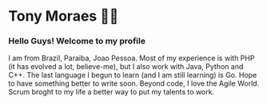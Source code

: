 <!--
**tonylds1/tonylds1** is a ✨ _special_ ✨ repository because its `README.md` (this file) appears on your GitHub profile.

I am from Brazil, Paraiba, Joao Pessoa. Most of my experience is with PHP (it has evolved a lot, believe-me), but I also work with Java, Python and C++. The last language I begun to learn (and I am still learning) is Go. Hope to have something better to write soon. 
Beyond code, I love the Agile World. Scrum broght to my life a 

- 🔭 I’m currently working on 
- 🌱 I’m currently learning ...
- 👯 I’m looking to collaborate on ...
- 🤔 I’m looking for help with ...
- 💬 Ask me about ...
- 📫 How to reach me: ...
- 😄 Pronouns: He/Him
- ⚡ Fun fact: ...
-->

# Tony Moraes :man_technologist:

### Hello Guys! Welcome to my profile

I am from Brazil, Paraiba, Joao Pessoa. Most of my experience is with PHP (it has evolved a lot, believe-me), but I also work with Java, Python and C++. The last language I begun to learn (and I am still learning) is Go. Hope to have something better to write soon. 
Beyond code, I love the Agile World. Scrum broght to my life a better way to put my talents to work.
